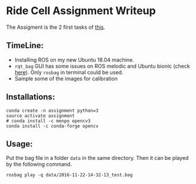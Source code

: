 # Ride Cell Assignment Writeup

The Assigment is the 2 first tasks of [this](https://docs.google.com/document/d/1nPu88GcZtNbK_Ymds0xDD0di-BQol65H-c6o5yjIIq0/edit?usp=sharing).

## TimeLine:
* Installing ROS on my new Ubuntu 18.04 machine.
* `rqt_bag` GUI has some issues on ROS melodic and Ubuntu bionic (check [here](https://github.com/ros-visualization/rqt_bag/issues/27)). Only `rosbag` in terminal could be used.
* Sample some of the images for calibration


## Installations:

```
conda create -n assignment python=3
source activate assignment
# conda install -c menpo opencv3
conda install -c conda-forge opencv 

```

## Usage:
Put the bag file in a folder `data` in the same directory. 
Then it can be played by the following command.
```
rosbag play -q data/2016-11-22-14-32-13_test.bag
```


